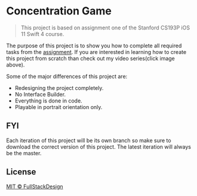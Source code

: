 # Concentration Game

> This project is based on assignment one of the Stanford CS193P iOS 11 Swift 4 course.


The purpose of this project is to show you how to complete all required tasks from the [assignment](https://drive.google.com/file/d/1u-b4agSQqKBROU5dTKryHz6nwdqDWS8G/view?usp=sharing). If you are interested in learning how to create this project from scratch than check out my video series(click image above).

Some of the major differences of this project are:
- Redesigning the project completely.
- No Interface Builder.
- Everything is done in code.
- Playable in portrait orientation only.


## FYI
Each iteration of this project will be its own branch so make sure to download the correct version of this project. The latest iteration will always be the master.


## License

[MIT © FullStackDesign](../LICENSE)
